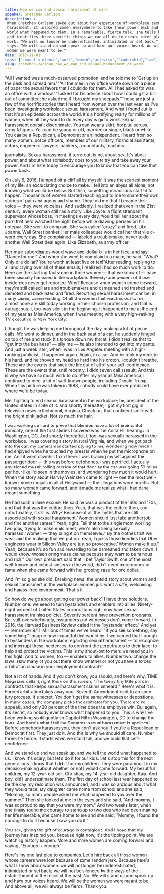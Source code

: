 ```yaml
---
title: How we can end sexual harassment at work
speaker: Gretchen Carlson
description: >-
 When Gretchen Carlson spoke out about her experience of workplace sexual
 harassment, it inspired women everywhere to take their power back and tell the
 world what happened to them. In a remarkable, fierce talk, she tells her story --
 and identifies three specific things we can all do to create safer places to
 work. "We will no longer be underestimated, intimidated or set back," Carlson
 says. "We will stand up and speak up and have our voices heard. We will be the
 women we were meant to be."
date: 2017-11-01
tags: ["sexual-violence","work","women","activism","leadership","law","personal-growth","social-change","journalism","society"]
slug: gretchen_carlson_how_we_can_end_sexual_harassment_at_work
---
```


"All I wanted was a much-deserved promotion, and he told me to 'Get up on the desk and
spread 'em.'""All the men in my office wrote down on a piece of paper the sexual favors
that I could do for them. All I had asked for was an office with a window.""I asked for
his advice about how I could get a bill out of committee; he asked me if I brought my
kneepads."Those are just a few of the horrific stories that I heard from women over the
last year, as I've been investigating workplace sexual harassment. And what I found out is
that it's an epidemic across the world. It's a horrifying reality for millions of women,
when all they want to do every day is go to work. Sexual harassment doesn't discriminate.
You can wear a skirt, hospital scrubs, army fatigues. You can be young or old, married or
single, black or white. You can be a Republican, a Democrat or an Independent. I heard
from so many women: police officers, members of our military, financial assistants,
actors, engineers, lawyers, bankers, accountants, teachers ...

journalists. Sexual harassment, it turns out, is not about sex. It's about power, and
about what somebody does to you to try and take away your power. And I'm here today to
encourage you to know that you can take that power back.

On July 6, 2016, I jumped off a cliff all by myself. It was the scariest moment of my
life; an excruciating choice to make. I fell into an abyss all alone, not knowing what
would be below. But then, something miraculous started to happen. Thousands of women
started reaching out to me to share their own stories of pain and agony and shame. They
told me that I became their voice — they were voiceless. And suddenly, I realized that
even in the 21st century, every woman still has a story. Like Joyce, a flight attendant
supervisor whose boss, in meetings every day, would tell her about the porn that he'd
watched the night before while drawing penises on his notepad. She went to complain. She
was called "crazy" and fired. Like Joanne, Wall Street banker. Her male colleagues would
call her that vile c-word every day. She complained — labeled a troublemaker, never to do
another Wall Street deal again. Like Elizabeth, an army officer.

Her male subordinates would wave one-dollar bills in her face, and say, "Dance for me!"
And when she went to complain to a major, he said, "What? Only one dollar? You're worth at
least five or ten!"After reading, replying to all and crying over all of these emails, I
realized I had so much work to do. Here are the startling facts: one in three women — that
we know of — have been sexually harassed in the workplace. Seventy-one percent of those
incidences never get reported. Why? Because when women come forward, they're still called
liars and troublemakers and demeaned and trashed and demoted and blacklisted and fired.
Reporting sexual harassment can be, in many cases, career-ending. Of all the women that
reached out to me, almost none are still today working in their chosen profession, and
that is outrageous. I, too, was silent in the beginning. It happened to me at the end of my
year as Miss America, when I was meeting with a very high-ranking TV executive in New York
City.

I thought he was helping me throughout the day, making a lot of phone calls. We went to
dinner, and in the back seat of a car, he suddenly lunged on top of me and stuck his
tongue down my throat. I didn't realize that to "get into the business" — silly me — he
also intended to get into my pants. And just a week later, when I was in Los Angeles
meeting with a high-ranking publicist, it happened again. Again, in a car. And he took my
neck in his hand, and he shoved my head so hard into his crotch, I couldn't breathe. These
are the events that suck the life out of all of your self-confidence. These are the events
that, until recently, I didn't even call assault. And this is why we have so much work to
do. After my year as Miss America, I continued to meet a lot of well-known people,
including Donald Trump. When this picture was taken in 1988, nobody could have ever
predicted where we'd be today.

Me, fighting to end sexual harassment in the workplace; he, president of the United States
in spite of it. And shortly thereafter, I got my first gig in television news in Richmond,
Virginia. Check out that confident smile with the bright pink jacket. Not so much the
hair.

I was working so hard to prove that blondes have a lot of brains. But ironically, one of
the first stories I covered was the Anita Hill hearings in Washington, DC. And shortly
thereafter, I, too, was sexually harassed in the workplace. I was covering a story in
rural Virginia, and when we got back into the car, my cameraman started saying to me,
wondering how much I had enjoyed when he touched my breasts when he put the microphone on
me. And it went downhill from there. I was bracing myself against the passenger door —
this was before cellphones. I was petrified. I actually envisioned myself rolling outside
of that door as the car was going 50 miles per hour like I'd seen in the movies, and
wondering how much it would hurt. When the story about Harvey Weinstein came to light — one
the most well-known movie moguls in all of Hollywood — the allegations were horrific. But
so many women came forward, and it made me realize what I had done meant
something.

He had such a lame excuse. He said he was a product of the '60s and '70s, and that that
was the culture then. Yeah, that was the culture then, and unfortunately, it still is.
Why? Because of all the myths that are still associated with sexual harassment."Women
should just take another job and find another career." Yeah, right. Tell that to the
single mom working two jobs, trying to make ends meet, who's also being sexually
harassed."Women — they bring it on themselves." By the clothes that we wear and the makeup
that we put on. Yeah, I guess those hoodies that Uber engineers wear in Silicon Valley are
just so provocative."Women make it up." Yeah, because it's so fun and rewarding to be
demeaned and taken down. I would know."Women bring these claims because they want to be
famous and rich." Our own president said that. I bet Taylor Swift, one of the most
well-known and richest singers in the world, didn't need more money or fame when she came
forward with her groping case for one dollar.

And I'm so glad she did. Breaking news: the untold story about women and sexual harassment
in the workplace: women just want a safe, welcoming and harass-free environment. That's
it.

So how do we go about getting our power back? I have three solutions. Number one: we need
to turn bystanders and enablers into allies. Ninety-eight percent of United States
corporations right now have sexual harassment training policies. Seventy percent have
prevention programs. But still, overwhelmingly, bystanders and witnesses don't come
forward. In 2016, the Harvard Business Review called it the "bystander effect." And yet —
remember 9/11. Millions of times we've heard, "If you see something, say something."
Imagine how impactful that would be if we carried that through to bystanders in the
workplace regarding sexual harassment — to recognize and interrupt these incidences; to
confront the perpetrators to their face; to help and protect the victims. This is my
shout-out to men: we need you in this fight. And to women, too — enablers to allies. Number
two: change the laws. How many of you out there know whether or not you have a forced
arbitration clause in your employment contract?

Not a lot of hands. And if you don't know, you should, and here's why. TIME Magazine calls
it, right there on the screen, "The teeny tiny little print in contracts that keeps sexual
harassment claims unheard." Here's what it is. Forced arbitration takes away your Seventh
Amendment right to an open jury process. It's secret. You don't get the same witnesses or
depositions. In many cases, the company picks the arbitrator for you. There are no
appeals, and only 20 percent of the time does the employee win. But again, it's secret, so
nobody ever knows what happened to you. This is why I've been working so diligently on
Capitol Hill in Washington, DC to change the laws. And here's what I tell the Senators:
sexual harassment is apolitical. Before somebody harasses you, they don't ask you if
you're a Republican or Democrat first. They just do it. And this is why we should all
care. Number three: be fierce. It starts when we stand tall, and we build that
self-confidence.

And we stand up and we speak up, and we tell the world what happened to us. I know it's
scary, but let's do it for our kids. Let's stop this for the next generations. I know that
I did it for my children. They were paramount in my decision-making about whether or not I
would come forward. My beautiful children, my 12-year-old son, Christian, my 14-year-old
daughter, Kaia. And boy, did I underestimate them. The first day of school last year
happened to be the day my resolution was announced, and I was so anxious about what they
would face. My daughter came home from school and she said, "Mommy, so many people asked
me what happened to you over the summer." Then she looked at me in the eyes and she said,
"And mommy, I was so proud to say that you were my mom." And two weeks later, when she
finally found the courage to stand up to two kids who had been making her life miserable,
she came home to me and she said, "Mommy, I found the courage to do it because I saw you
do it."

You see, giving the gift of courage is contagious. And I hope that my journey has inspired
you, because right now, it's the tipping point. We are watching history happen. More and
more women are coming forward and saying, "Enough is enough."

Here's my one last plea to companies. Let's hire back all those women whose careers were
lost because of some random jerk. Because here's what I know about women: we will not
longer be underestimated, intimidated or set back; we will not be silenced by the ways of
the establishment or the relics of the past. No. We will stand up and speak up and have
our voices heard. We will be the women we were meant to be. And above all, we will always
be fierce. Thank you.

<!--
ad_duration=3.33
comment_count=59
event="TEDWomen 2017"
external_start_time=0
has_talk_citation=1
intro_duration=11.82
is_subtitle_required="False"
is_talk_featured="True"
language="en"
language_swap="False"
native_language="en"
number_of_related_talks=6
number_of_speakers=1
number_of_subtitled_videos=26
number_of_tags=10
number_of_talk_download_languages=26
number_of_talk_more_resources=1
number_of_talk_recommendations=1
number_of_talks_take_actions=2
post_ad_duration=0.83
published_timestamp="2017-11-06 15:11:54"
recording_date="2017-11-01"
speaker_description="TV journalist, women's empowerment advocate"
speaker_is_published=1
speaker_name="Gretchen Carlson"
talk_name="How we can end sexual harassment at work"
talk_recommendations_blurb="More resources curated by Gretchen Carlson"
talks_tags=["sexual-violence","work","women","activism","leadership","law","personal-growth","social-change","journalism","society"]
url_audio="https://download.ted.com/talks/GretchenCarlson_2017W.mp3?apikey=acme-roadrunner"
url_photo_speaker="https://pe.tedcdn.com/images/ted/c2f9ef3589dd5b834a7173a01c1051ef263e5c44_254x191.jpg"
url_photo_talk="https://s3.amazonaws.com/talkstar-photos/uploads/c5080851-3484-4d4b-9697-d157f4499453/GretchenCarlson_2017W-embed.jpg"
url_webpage="https://www.ted.com/talks/gretchen_carlson_how_we_can_end_sexual_harassment_at_work"
video_type_name="TED Stage Talk"
-->